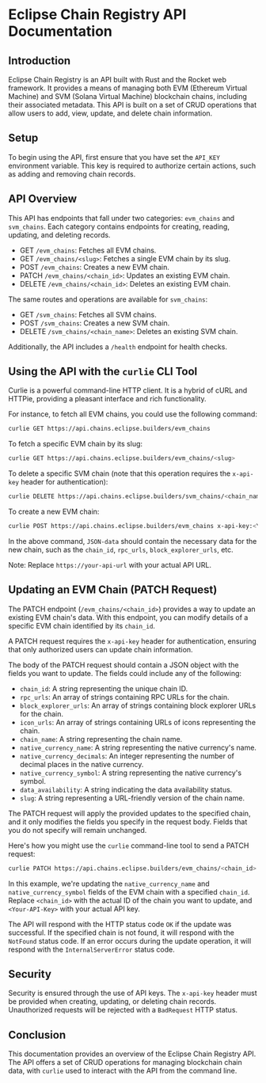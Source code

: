# Eclipse Chain Registry API Documentation

## Introduction

Eclipse Chain Registry is an API built with Rust and the Rocket web framework. It provides a means of managing both EVM (Ethereum Virtual Machine) and SVM (Solana Virtual Machine) blockchain chains, including their associated metadata. This API is built on a set of CRUD operations that allow users to add, view, update, and delete chain information.

## Setup

To begin using the API, first ensure that you have set the `API_KEY` environment variable. This key is required to authorize certain actions, such as adding and removing chain records. 

## API Overview

This API has endpoints that fall under two categories: `evm_chains` and `svm_chains`. Each category contains endpoints for creating, reading, updating, and deleting records.

- GET `/evm_chains`: Fetches all EVM chains.
- GET `/evm_chains/<slug>`: Fetches a single EVM chain by its slug.
- POST `/evm_chains`: Creates a new EVM chain.
- PATCH `/evm_chains/<chain_id>`: Updates an existing EVM chain.
- DELETE `/evm_chains/<chain_id>`: Deletes an existing EVM chain.

The same routes and operations are available for `svm_chains`:

- GET `/svm_chains`: Fetches all SVM chains.
- POST `/svm_chains`: Creates a new SVM chain.
- DELETE `/svm_chains/<chain_name>`: Deletes an existing SVM chain.

Additionally, the API includes a `/health` endpoint for health checks.

## Using the API with the `curlie` CLI Tool

Curlie is a powerful command-line HTTP client. It is a hybrid of cURL and HTTPie, providing a pleasant interface and rich functionality.

For instance, to fetch all EVM chains, you could use the following command:

```bash
curlie GET https://api.chains.eclipse.builders/evm_chains
```

To fetch a specific EVM chain by its slug:

```bash
curlie GET https://api.chains.eclipse.builders/evm_chains/<slug>
```

To delete a specific SVM chain (note that this operation requires the `x-api-key` header for authentication):

```bash
curlie DELETE https://api.chains.eclipse.builders/svm_chains/<chain_name> x-api-key:<Your-API-Key>
```

To create a new EVM chain:

```bash
curlie POST https://api.chains.eclipse.builders/evm_chains x-api-key:<Your-API-Key> Content-Type:application/json < JSON-data
```

In the above command, `JSON-data` should contain the necessary data for the new chain, such as the `chain_id`, `rpc_urls`, `block_explorer_urls`, etc.

Note: Replace `https://your-api-url` with your actual API URL.

## Updating an EVM Chain (PATCH Request)

The PATCH endpoint (`/evm_chains/<chain_id>`) provides a way to update an existing EVM chain's data. With this endpoint, you can modify details of a specific EVM chain identified by its `chain_id`. 

A PATCH request requires the `x-api-key` header for authentication, ensuring that only authorized users can update chain information.

The body of the PATCH request should contain a JSON object with the fields you want to update. The fields could include any of the following:

- `chain_id`: A string representing the unique chain ID.
- `rpc_urls`: An array of strings containing RPC URLs for the chain.
- `block_explorer_urls`: An array of strings containing block explorer URLs for the chain.
- `icon_urls`: An array of strings containing URLs of icons representing the chain.
- `chain_name`: A string representing the chain name.
- `native_currency_name`: A string representing the native currency's name.
- `native_currency_decimals`: An integer representing the number of decimal places in the native currency.
- `native_currency_symbol`: A string representing the native currency's symbol.
- `data_availability`: A string indicating the data availability status.
- `slug`: A string representing a URL-friendly version of the chain name.

The PATCH request will apply the provided updates to the specified chain, and it only modifies the fields you specify in the request body. Fields that you do not specify will remain unchanged.

Here's how you might use the `curlie` command-line tool to send a PATCH request:

```bash
curlie PATCH https://api.chains.eclipse.builders/evm_chains/<chain_id> x-api-key:<Your-API-Key> Content-Type:application/json '{"native_currency_name": "New Currency Name", "native_currency_symbol": "NCS"}'
```

In this example, we're updating the `native_currency_name` and `native_currency_symbol` fields of the EVM chain with a specified `chain_id`. Replace `<chain_id>` with the actual ID of the chain you want to update, and `<Your-API-Key>` with your actual API key.

The API will respond with the HTTP status code `OK` if the update was successful. If the specified chain is not found, it will respond with the `NotFound` status code. If an error occurs during the update operation, it will respond with the `InternalServerError` status code.

## Security

Security is ensured through the use of API keys. The `x-api-key` header must be provided when creating, updating, or deleting chain records. Unauthorized requests will be rejected with a `BadRequest` HTTP status.

## Conclusion

This documentation provides an overview of the Eclipse Chain Registry API. The API offers a set of CRUD operations for managing blockchain chain data, with `curlie` used to interact with the API from the command line.